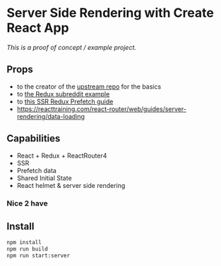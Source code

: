# Server Side Rendering with Create React App

*This is a proof of concept / example project.*

## Props
* to the creator of the [upstream repo](https://github.com/ayroblu/ssr-create-react-app-v2) for the basics
* to [the Redux subreddit example](http://redux.js.org/docs/advanced/ExampleRedditAPI.html)
* to [this SSR Redux Prefetch guide](https://blog.tableflip.io/server-side-rendering-with-react-and-redux/)
* https://reacttraining.com/react-router/web/guides/server-rendering/data-loading

## Capabilities
* React + Redux + ReactRouter4
* SSR
* Prefetch data
* Shared Initial State
* React helmet & server side rendering

### Nice 2 have


## Install
``` bash
npm install
npm run build
npm run start:server
```
